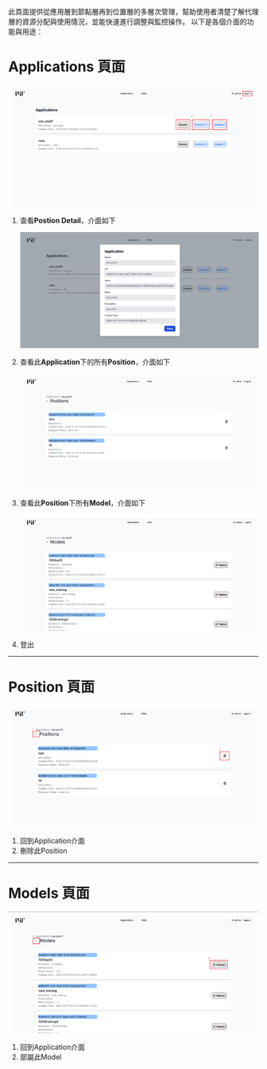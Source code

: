 此頁面提供從應用層到節點層再到位置層的多層次管理，幫助使用者清楚了解代理層的資源分配與使用情況，並能快速進行調整與監控操作。
以下是各個介面的功能與用途：

# Applications 頁面

![application](./images/interface/1.png)

1. 查看**Postion Detail**，介面如下
   
   ![2](./images/interface/2.png)

2. 查看此**Application**下的所有**Position**，介面如下
   
   ![3](./images/interface/3.png)

3. 查看此**Position**下所有**Model**，介面如下
   
   ![4](./images/interface/4.png)

4. 登出

---

# Position 頁面

![position](./images/interface/5.png)

1. 回到Application介面
2. 刪除此Position
   
---

# Models 頁面

![models](./images/interface/6.png)

1. 回到Application介面
2. 部屬此Model
